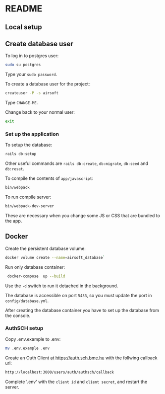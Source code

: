 

# README

## Local setup

## Create database user

To log in to postgres user:

```bash
sudo su postgres
```

Type your `sudo password`.

To create a database user for the project:
```bash
createuser -P -s airsoft
```
Type `CHANGE-ME`.

Change back to your normal user:

```bash
exit
```
### Set up the application

To setup the database:
```bash
rails db:setup
```

Other useful commands are `rails db:create`, `db:migrate`, `db:seed` and `db:reset`.

To compile the contents of `app/javascript`:
```bash
bin/webpack
```

To run compile server:

```bash
bin/webpack-dev-server
```

These are necessary when you change some JS or CSS that are bundled to the app.

## Docker

Create the persistent database volume:
```bash
docker volume create --name=airsoft_database`
```

Run only database container:
```bash
 docker-compose  up --build
```
Use the `-d` switch to run it detached in the background.

The database is accessible on port `5433`, so you must update the port in `config/database.yml`.

After creating the database container you have to set up the database from the console.

### AuthSCH setup
Copy .env.example to .env:

```bash
mv .env.example .env
```

Create an Outh Client at https://auth.sch.bme.hu with the follwing callback url:
```bash
http://localhost:3000/users/auth/authsch/callback
```
Complete '.env' with the `client id` and `client secret`, and restart the server.